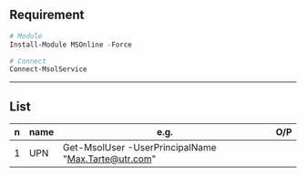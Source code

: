 
## Requirement
````ps1
# Module
Install-Module MSOnline -Force

# Connect
Connect-MsolService
````

---

## List
|n|name|e.g.|O/P|
|-|----|----|---|
|1|UPN |Get-MsolUser -UserPrincipalName "Max.Tarte@utr.com"||
